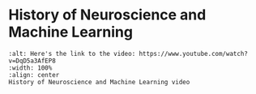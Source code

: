 # History of Neuroscience and Machine Learning

```{iframe} https://www.youtube.com/embed/DqD5a3AfEP8
:alt: Here's the link to the video: https://www.youtube.com/watch?v=DqD5a3AfEP8
:width: 100%
:align: center
History of Neuroscience and Machine Learning video
```